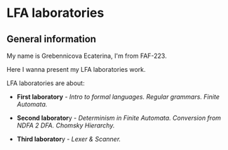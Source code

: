 #  LFA laboratories
## General information

My name is Grebennicova Ecaterina, I'm from FAF-223.

Here I wanna present my LFA laboratories work.

LFA laboratories are about:
- **First laboratory** - _Intro to formal languages. Regular grammars. Finite Automata._

- **Second laborator**y - _Determinism in Finite Automata. Conversion from NDFA 2 DFA. Chomsky Hierarchy._

- **Third laborator**y - _Lexer & Scanner._